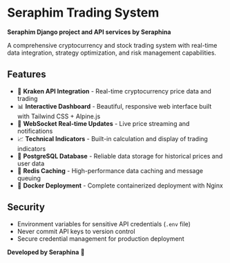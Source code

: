 # Seraphim Trading System
**Seraphim Django project and API services by Seraphina**

A comprehensive cryptocurrency and stock trading system with real-time data integration, strategy optimization, and risk management capabilities.

## Features

- 🐙 **Kraken API Integration** - Real-time cryptocurrency price data and trading
- 📊 **Interactive Dashboard** - Beautiful, responsive web interface built with Tailwind CSS + Alpine.js
- 🔄 **WebSocket Real-time Updates** - Live price streaming and notifications
- 📈 **Technical Indicators** - Built-in calculation and display of trading indicators
- 🐘 **PostgreSQL Database** - Reliable data storage for historical prices and user data
- 🚀 **Redis Caching** - High-performance data caching and message queuing
- 🐳 **Docker Deployment** - Complete containerized deployment with Nginx

## Security

- Environment variables for sensitive API credentials (`.env` file)
- Never commit API keys to version control
- Secure credential management for production deployment

**Developed by Seraphina** 🌟
